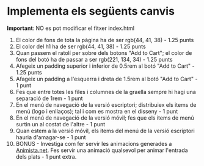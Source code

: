 # Implementa els següents canvis

**Important**: NO es pot modificar el fitxer index.html

1. El color de fons de tota la pàgina ha de ser rgb(44, 41, 38) - 1.25 punts
2. El color del h1 ha de ser rgb(44, 41, 38) - 1.25 punts
3. Quan passem el ratolí per sobre dels botons "Add to Cart"; el color de fons del botó ha de passar a ser rgb(221, 134, 34) - 1.25 punts
4. Afegeix un padding superior i inferior de 0.5rem al botó "Add to Cart" - 1.25 punts
5. Afageix un padding a l'esquerra i dreta de 1.5rem al botó "Add to Cart" - 1 punt
6. Fes que entre totes les files i columnes de la graella sempre hi hagi una separació de 1rem - 1 punt
7. En el menú de navegació de la versió escriptori; distribuiex els items de menú (logo i enllaços); tal i com es mostra en el disseny - 1 punt
8. En el menú de navegació de la versió móvil; fes que els items de menú surtin un al costat de l'altre - 1 punt
9. Quan estem a la versió móvil, els items del menú de la versió escriptori hauria d'amagar-se - 1 punt
10. BONUS - Investiga com fer servir les animacions generades a [Animista.net](https://animista.net/play/entrances/roll-in). Fes servir una animació qualsevol per animar l'entrada dels plats - 1 punt extra.
